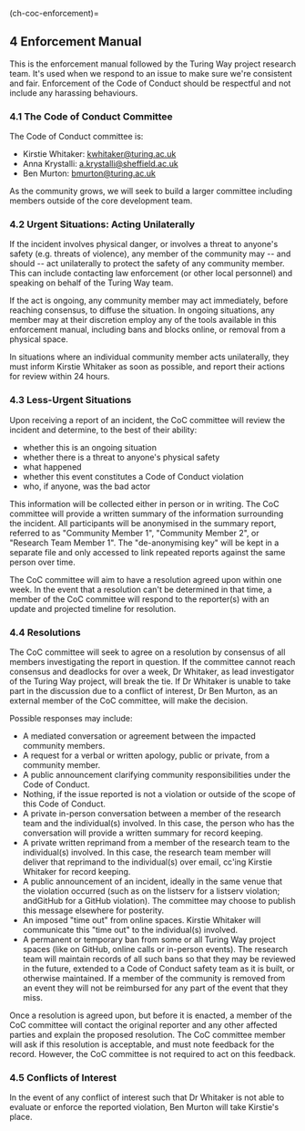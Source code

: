 (ch-coc-enforcement)=
## 4 Enforcement Manual

This is the enforcement manual followed by the Turing Way project research team.
It's used when we respond to an issue to make sure we're consistent and fair.
Enforcement of the Code of Conduct should be respectful and not include any harassing behaviours.

### 4.1 The Code of Conduct Committee

The Code of Conduct committee is:

* Kirstie Whitaker: kwhitaker@turing.ac.uk
* Anna Krystalli: a.krystalli@sheffield.ac.uk
* Ben Murton: bmurton@turing.ac.uk

As the community grows, we will seek to build a larger committee including members outside of the core development team.

### 4.2 Urgent Situations: Acting Unilaterally

If the incident involves physical danger, or involves a threat to anyone's safety (e.g. threats of violence), any member of the community may -- and should -- act unilaterally to protect the safety of any community member.
This can include contacting law enforcement (or other local personnel) and speaking on behalf of the Turing Way team.

If the act is ongoing, any community member may act immediately, before reaching consensus, to diffuse the situation.
In ongoing situations, any member may at their discretion employ any of the tools available in this enforcement manual, including bans and blocks online, or removal from a physical space.

In situations where an individual community member acts unilaterally, they must inform Kirstie Whitaker as soon as possible, and report their actions for review within 24 hours.

### 4.3 Less-Urgent Situations

Upon receiving a report of an incident, the CoC committee will review the incident and determine, to the best of their ability:

- whether this is an ongoing situation
- whether there is a threat to anyone's physical safety
- what happened
- whether this event constitutes a Code of Conduct violation
- who, if anyone, was the bad actor

This information will be collected either in person or in writing.
The CoC committee will provide a written summary of the information surrounding the incident.
All participants will be anonymised in the summary report, referred to as "Community Member 1", "Community Member 2", or "Research Team Member 1".
The "de-anonymising key" will be kept in a separate file and only accessed to link repeated reports against the same person over time.

The CoC committee will aim to have a resolution agreed upon within one week.
In the event that a resolution can't be determined in that time, a member of the CoC committee will respond to the reporter(s) with an update and projected timeline for resolution.

### 4.4 Resolutions

The CoC committee will seek to agree on a resolution by consensus of all members investigating the report in question.
If the committee cannot reach consensus and deadlocks for over a week, Dr Whitaker, as lead investigator of the Turing Way project, will break the tie.
If Dr Whitaker is unable to take part in the discussion due to a conflict of interest, Dr Ben Murton, as an external member of the CoC committee, will make the decision.

Possible responses may include:

* A mediated conversation or agreement between the impacted community members.
* A request for a verbal or written apology, public or private, from a community member.
* A public announcement clarifying community responsibilities under the Code of Conduct.
* Nothing, if the issue reported is not a violation or outside of the scope of this Code of Conduct.
* A private in-person conversation between a member of the research team and the individual(s) involved.
  In this case, the person who has the conversation will provide a written summary for record keeping.
* A private written reprimand from a member of the research team to the individual(s) involved.
  In this case, the research team member will deliver that reprimand to the individual(s) over email, cc'ing Kirstie Whitaker for record keeping.
* A public announcement of an incident, ideally in the same venue that the violation occurred (such as on the listserv for a listserv violation; andGitHub for a GitHub violation).
  The committee may choose to publish this message elsewhere for posterity.
* An imposed "time out" from online spaces.
  Kirstie Whitaker will communicate this "time out" to the individual(s) involved.
* A permanent or temporary ban from some or all Turing Way project spaces (like on GitHub, online calls or in-person events).
  The research team will maintain records of all such bans so that they may be reviewed in the future, extended to a Code of Conduct safety team as it is built, or otherwise maintained.
  If a member of the community is removed from an event they will not be reimbursed for any part of the event that they miss.

Once a resolution is agreed upon, but before it is enacted, a member of the CoC committee will contact the original reporter and any other affected parties and explain the proposed resolution.
The CoC committee member will ask if this resolution is acceptable, and must note feedback for the record.
However, the CoC committee is not required to act on this feedback.

### 4.5 Conflicts of Interest

In the event of any conflict of interest such that Dr Whitaker is not able to evaluate or enforce the reported violation, Ben Murton will take Kirstie's place.
